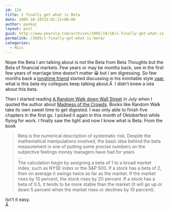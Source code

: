 ```yaml
---
id: 124
title: I finally get what is Beta
date: 2005-10-10T22:01:21+00:00
author: pankaj
layout: post
guid: http://www.pnarula.com/archives/2005/10/10/i-finally-get-what-is-beta/
permalink: /2005/i-finally-get-what-is-beta/
categories:
  - Misc
---
```

Nope the Beta I am talking about is not the Beta from Beta Thoughts but the Beta of financial markets. Few years or may be months back, see in the first few years of marriage time doesn&#8217;t matter 😀 but I am digressing. So few months back a <a href="http://gurusf.blogspot.com/" onclick="_gaq.push(['_trackEvent', 'outbound-article', 'http://gurusf.blogspot.com/', 'longtime friend']);" >longtime friend</a> started discussing in his inimitable style <a href="http://en.wiktionary.org/wiki/yaar" onclick="_gaq.push(['_trackEvent', 'outbound-article', 'http://en.wiktionary.org/wiki/yaar', 'yaar']);" >yaar</a>, what is this beta my collegues keep talking about.Â  I didn&#8217;t knew a iota about this beta. 

Then I started reading <a href="http://www.amazon.com/exec/obidos/tg/detail/-/0393320405/103-6187749-4651825?v=glance" onclick="_gaq.push(['_trackEvent', 'outbound-article', 'http://www.amazon.com/exec/obidos/tg/detail/-/0393320405/103-6187749-4651825?v=glance', 'A Random Walk down Wall Street']);" >A Random Walk down Wall Street</a> in July when I quoted the author about [Madness of the Crowds](/archives/2005/07/03/the-madness-of-crowds/). Books like Random Walk take its own sweet time to get digested. I was only able to finish five chapters in the first go. I picked it again in this month of Oktoberfest while flying for work. I finally saw the light and now I know what is Beta. From the book

> Beta is the numerical description of systematic risk. Despite the mathematical manipulations involved, the basic idea behind the beta measurement is one of putting some precise numbers on the subjective feelings money managers have had for years  
> &#8230;  
> The calculation begin by assigning a beta of 1 to a broad market index, such as NYSE index or the S&P 500. If a stock has a beta of 2, then on average it swings twice as far as the market. If the market rises by 10 percent, the stock rises by 20 percent. If a stock has a beta of 0.5, it tends to be more stable than the market (it will go up or down 5 percent when the market rises or declines by 10 percent).

Isn&#8217;t it easy.  
Â 